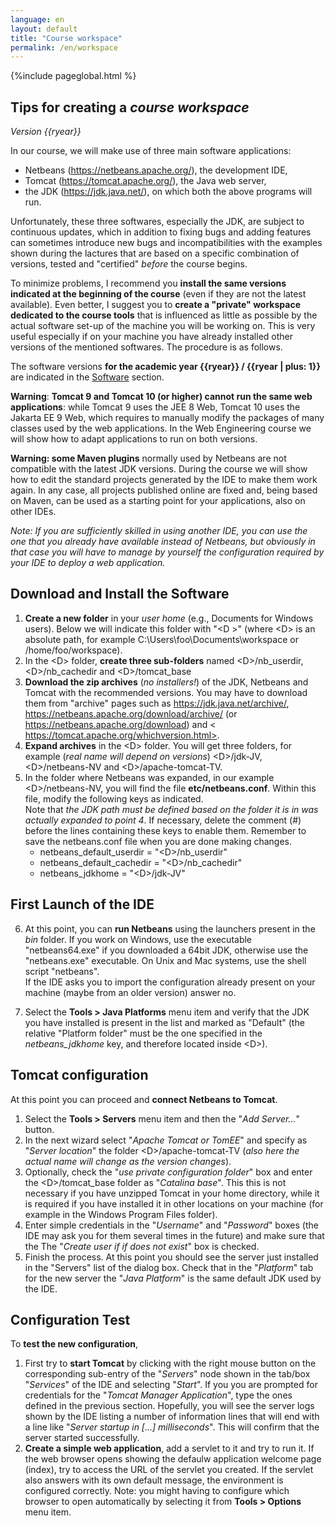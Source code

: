 ```yaml
---
language: en
layout: default
title: "Course workspace"
permalink: /en/workspace
---
```



{%include pageglobal.html %}

## Tips for creating a *course workspace* 

*Version {{ryear}}*

In our course, we will make use of three main software applications:
- Netbeans (<https://netbeans.apache.org/>), the development IDE,
- Tomcat (<https://tomcat.apache.org/>), the Java web server,
- the JDK (<https://jdk.java.net/>), on which both the above programs will run.

Unfortunately, these three softwares, especially the JDK, are subject to continuous updates, which in addition to
fixing bugs and adding features can sometimes introduce new bugs
and incompatibilities with the examples shown during the lactures that are based
on a specific combination of versions, tested and "certified" *before*
the course begins.

To minimize problems, I recommend you **install the same versions indicated at the beginning of the course** 
(even if they are not the latest available). Even
better, I suggest you to **create a "private" workspace dedicated to the course tools** 
that is influenced as little as possible by the actual software set-up of the machine you will be working on. 
This is very useful especially if on your machine you have already installed other versions of the mentioned softwares. 
The procedure is as follows.

The software versions **for the academic year {{ryear}} / {{ryear | plus: 1}}** are indicated in the [Software](/en/risorse#software) section.


**Warning**: **Tomcat 9 and Tomcat 10 (or higher) cannot run the same web applications**: while Tomcat 9
uses the JEE 8 Web, Tomcat 10 uses the Jakarta EE 9 Web, which requires to manually modify the packages of many classes
used by the web applications. In the Web Engineering course we will show how to adapt
applications to run on both versions.

**Warning: some Maven plugins** normally used by Netbeans are not compatible with the latest 
JDK versions. During the course we will show how to edit the standard projects
generated by the IDE to make them work again. In any case,
all projects published online are fixed and, being based on
Maven, can be used as a starting point for your applications,
also on other IDEs.

*Note: If you are sufficiently skilled in using another IDE, you can use the one that
you already have available instead of Netbeans, but obviously in that case you will have to
manage by yourself the configuration required by your IDE to deploy a web application.*

## Download and Install the Software

1. **Create a new folder** in your *user home*
(e.g., Documents for Windows users). Below we will indicate this folder with "\<D \>"
(where \<D\> is an absolute path, for example C:\\Users\\foo\\Documents\\workspace
or /home/foo/workspace).
2. In the \<D\> folder, **create three sub-folders** named
\<D\>/nb_userdir, \<D\>/nb_cachedir and \<D\>/tomcat_base
3. **Download the zip archives** (*no installers!*) of the JDK,
Netbeans and Tomcat with the recommended versions. You may have to download them from "archive" pages
such as <https://jdk.java.net/archive/>, <https://netbeans.apache.org/download/archive/> (or <https://netbeans.apache.org/download>) 
and < https://tomcat.apache.org/whichversion.html>.
4. **Expand archives** in the \<D\> folder. You will get 
three folders, for example (*real name will depend on versions*) \<D\>/jdk-JV,
\<D\>/netbeans-NV and \<D\>/apache-tomcat-TV.
5. In the folder where Netbeans was expanded, in our example \<D\>/netbeans-NV,
you will find the file **etc/netbeans.conf**. Within this file,
modify the following keys as indicated.   
   Note that *the JDK path must be defined based on the folder it is in
was actually expanded to point 4*. If necessary, delete the
comment (#) before the lines containing these keys to enable them.
Remember to save the netbeans.conf file when you are done making changes.
   - netbeans_default_userdir = "\<D\>/nb_userdir"
   - netbeans_default_cachedir = "\<D\>/nb_cachedir"
   - netbeans_jdkhome = "\<D\>/jdk-JV"

## First Launch of the IDE

6. At this point, you can **run Netbeans** using the launchers
present in the *bin* folder. If you work on Windows, use the executable
"netbeans64.exe" if you downloaded a 64bit JDK, otherwise use
the "netbeans.exe" executable. On Unix and Mac systems, use the shell script
"netbeans".  
   If the IDE asks you to import the configuration already present on 
your machine (maybe from an older version) answer no.

7. Select the **Tools \> Java Platforms** menu item and
verify that the JDK you have installed is present in the list and marked
as "Default" (the relative "Platform folder" must be the one specified
in the *netbeans_jdkhome* key, and therefore located inside \<D\>).

## Tomcat configuration

At this point you can proceed and **connect Netbeans to Tomcat**.
   1. Select the **Tools \> Servers** menu item and then the
"*Add Server...*" button.
   2. In the next wizard select "*Apache Tomcat or TomEE*" and specify as
"*Server location*" the folder \<D\>/apache-tomcat-TV (*also
here the actual name will change as the version changes*).
   3. Optionally, check the "*use private configuration folder*" box
and enter the \<D\>/tomcat_base folder as "*Catalina base*". This
this is not necessary if you have unzipped Tomcat in your home
directory, while it is required if you have installed it in other locations on
your machine (for example in the Windows Program Files folder).
   4. Enter simple credentials in the "*Username*" and "*Password*" boxes
(the IDE may ask you for them several times in the future) and make sure that the
The "*Create user if if does not exist*" box is checked.
   5. Finish the process. At this point you should see the server just
installed in the "Servers" list of the dialog box. Check that in the
"*Platform*" tab for the new server the "*Java Platform*"
is the same default JDK used by the IDE.

## Configuration Test

To **test the new configuration**,
   1. First try to **start Tomcat** by clicking with the right mouse button
on the corresponding sub-entry of the "*Servers*" node shown in the
tab/box "*Services*" of the IDE and selecting "*Start*". If you
you are prompted for credentials for the "*Tomcat Manager Application*",
type the ones defined in the previous section. Hopefully, you will see the server logs
shown by the IDE listing a number of information lines that will end
with a line like "*Server startup in \[...\] milliseconds*". This will
confirm that the server started successfully.
   2. **Create a simple web application**, add a servlet to it and
try to run it. If the web browser opens showing the defaulw application welcome page (index), 
try to access the URL of the servlet you created. If the servlet also answers with its own
default message, the environment is configured correctly. Note: you might
having to configure which browser to open automatically by selecting it from
**Tools \> Options** menu item.